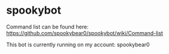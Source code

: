 # spookybot

Command list can be found here: https://github.com/spookybear0/spookybot/wiki/Command-list

This bot is currently running on my account: spookybear0
